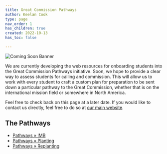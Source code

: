 ```yaml
---
title: Great Commission Pathways
author: Keelan Cook
type: page
nav_order: 1
has_children: true
created: 2022-10-13
has_toc: false

---
```


![Coming Soon Banner](https://i.imgur.com/pxK8WAn.png)


We are currently developing the web resources for onboarding students into the Great Commission Pathways initiative. Soon, we hope to provide a clear way to assess students for calling and commission. This will allow us to work with every student to craft a custom plan for preparation to be sent down a particular pathway to the Great Commission, whether that is on the international mission field or somewhere in North America.

Feel free to check back on this page at a later date. If you would like to contact us directly, feel free to do so at [our main website](https://thecgcs.org).

## The Pathways
* [Pathways » IMB](/missions-center/pathways/pathways-imb.html)
* [Pathways » Planting](/missions-center/pathways/pathways-plant.html)
* [Pathways » Replanting](/missions-center/pathways/pathways-replant.html)
